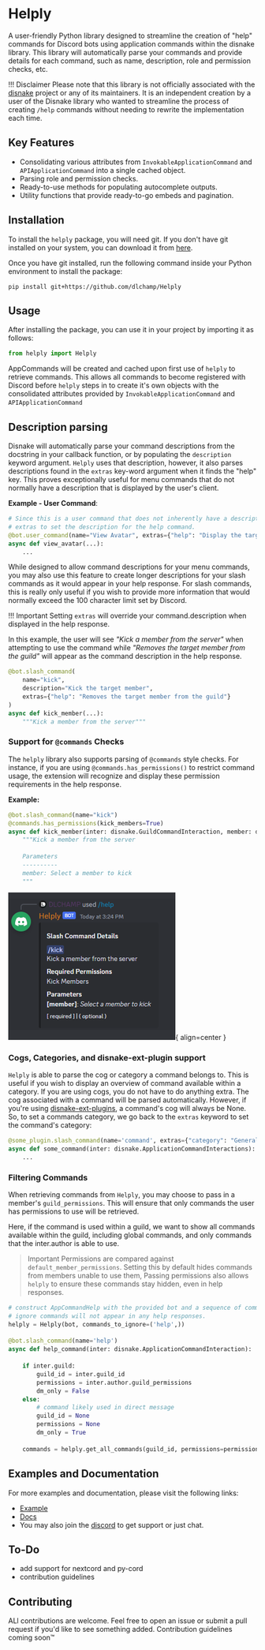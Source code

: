 # Helply


A user-friendly Python library designed to streamline the creation of "help" commands for
Discord bots using application commands within the disnake library. This library will automatically parse your commands
and provide details for each command, such as name, description, role and permission checks, etc.

!!! Disclaimer
    Please note that this library is not officially associated with the [disnake](https://github.com/DisnakeDev/disnake) project or any of its maintainers. It is an independent creation by a user of the Disnake library who wanted to streamline the process of creating `/help` commands without needing to
    rewrite the implementation each time.


## Key Features
- Consolidating various attributes from `InvokableApplicationCommand` and `APIApplicationCommand` into a single cached object.
- Parsing role and permission checks.
- Ready-to-use methods for populating autocomplete outputs.
- Utility functions that provide ready-to-go embeds and pagination.



## Installation

To install the `helply` package, you will need git. If you don't have git installed on your system, you can download it from [here](https://git-scm.com/downloads).

Once you have git installed, run the following command inside your Python environment to install the package:

```
pip install git+https://github.com/dlchamp/Helply
```

## Usage

After installing the package, you can use it in your project by importing it as follows:

```python
from helply import Helply
```

AppCommands will be created and cached upon first use of `helply` to retrieve commands.
This allows all commands to become registered with Discord before `helply` steps in to create it's own objects with the consolidated attributes provided by `InvokableApplicationCommand` and `APIApplicationCommand`

## Description parsing
Disnake will automatically parse your command descriptions from the docstring in your callback function, or by populating the `description` keyword argument. `Helply` uses that description, however, it also parses descriptions found in the `extras` key-word argument when it finds the "help" key.  This proves exceptionally useful for menu commands that do not normally have a description that is displayed by the user's client.

**Example - User Command**:
```python
# Since this is a user command that does not inherently have a description. We are using
# extras to set the description for the help command.
@bot.user_command(name="View Avatar", extras={"help": "Display the target user's avatar"})
async def view_avatar(...):
    ...
```

While designed to allow command descriptions for your menu commands, you may also use this feature
to create longer descriptions for your slash commands as it would appear in your help response.
For slash commands, this is really only useful if you wish to provide more information that would normally exceed the 100 character limit set by Discord.

!!! Important
    Setting `extras` will override your command.description when displayed in the help response.

In this example, the user will see *"Kick a member from the server"* when attempting to use the command
while *"Removes the target member from the guild"* will appear as the command description in the help response.

```python
@bot.slash_command(
    name="kick",
    description="Kick the target member",
    extras={"help": "Removes the target member from the guild"}
)
async def kick_member(...):
    """Kick a member from the server"""
```


### Support for `@commands` Checks

The `helply` library also supports parsing of `@commands` style checks. For instance, if you are using `@commands.has_permissions()` to restrict command usage, the extension will recognize and display these permission requirements in the help response.

**Example:**
```python
@bot.slash_command(name="kick")
@commands.has_permissions(kick_members=True)
async def kick_member(inter: disnake.GuildCommandInteraction, member: disnake.Member):
    """Kick a member from the server

    Parameters
    ----------
    member: Select a member to kick
    """
```
![slash_command_detail_example.png](assets/example.png){ align=center }


### Cogs, Categories, and disnake-ext-plugin support
`Helply` is able to parse the cog or category a command belongs to.  This is useful if you wish to display an overview of command available within a category.  If you are using cogs, you do not have to do anything extra.  The cog associated with a command will be parsed automatically. However, if you're using [disnake-ext-plugins](https://github.com/DisnakeCommunity/disnake-ext-plugins), a command's cog will always be None.  So, to set a commands category, we go back to the `extras` keyword to set the command's category:

```py
@some_plugin.slash_command(name='command', extras={"category": "General"})
async def some_command(inter: disnake.ApplicationCommandInteractions):
    ...

```

### Filtering Commands
When retrieving commands from `Helply`, you may choose to pass in a member's `guild_permissions`.
This will ensure that only commands the user has permissions to use will be retrieved.

Here, if the command is used within a guild, we want to show all commands available within the guild,
including global commands, and only commands that the inter.author is able to use.

> Important
    Permissions are compared against `default_member_permissions`.  Setting this by default
    hides commands from members unable to use them, Passing permissions also allows `helply` to ensure
    these commands stay hidden, even in help responses.
```py
# construct AppCommandHelp with the provided bot and a sequence of commands to ignore
# ignore commands will not appear in any help responses.
helply = Helply(bot, commands_to_ignore=('help',))

@bot.slash_command(name='help')
async def help_command(inter: disnake.ApplicationCommandInteraction):

    if inter.guild:
        guild_id = inter.guild_id
        permissions = inter.author.guild_permissions
        dm_only = False
    else:
        # command likely used in direct message
        guild_id = None
        permissions = None
        dm_only = True

    commands = helply.get_all_commands(guild_id, permissions=permissions, dm_only=dm_only)
```

## Examples and Documentation

For more examples and documentation, please visit the following links:

- [Example](https://dlchamp.github.io/helply/examples/basic/)
- [Docs](https://dlchamp.github.io/helply/)
- You may also join the [discord](https://discord.gg/nmwaDS35sC) to get support or just chat.



## To-Do

- add support for nextcord and py-cord
- contribution guidelines


## Contributing
ALl contributions are welcome.  Feel free to open an issue or submit a pull request if you'd like to see something added.
Contribution guidelines coming soon™
